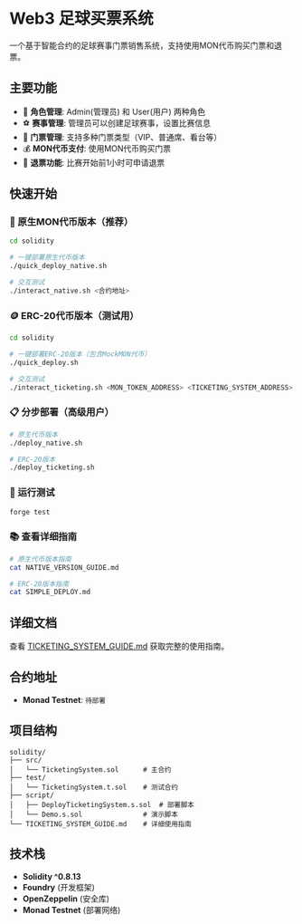 # Web3 足球买票系统

一个基于智能合约的足球赛事门票销售系统，支持使用MON代币购买门票和退票。

## 主要功能

- 🔐 **角色管理**: Admin(管理员) 和 User(用户) 两种角色
- ⚽ **赛事管理**: 管理员可以创建足球赛事，设置比赛信息
- 🎫 **门票管理**: 支持多种门票类型（VIP、普通席、看台等）
- 💰 **MON代币支付**: 使用MON代币购买门票
- 🔄 **退票功能**: 比赛开始前1小时可申请退票

## 快速开始

### 🚀 原生MON代币版本（推荐）

```bash
cd solidity

# 一键部署原生代币版本
./quick_deploy_native.sh

# 交互测试
./interact_native.sh <合约地址>
```

### 🪙 ERC-20代币版本（测试用）

```bash
cd solidity

# 一键部署ERC-20版本（包含MockMON代币）
./quick_deploy.sh

# 交互测试
./interact_ticketing.sh <MON_TOKEN_ADDRESS> <TICKETING_SYSTEM_ADDRESS>
```

### 📋 分步部署（高级用户）

```bash
# 原生代币版本
./deploy_native.sh

# ERC-20版本
./deploy_ticketing.sh
```

### 🧪 运行测试

```bash
forge test
```

### 📚 查看详细指南

```bash
# 原生代币版本指南
cat NATIVE_VERSION_GUIDE.md

# ERC-20版本指南  
cat SIMPLE_DEPLOY.md
```

## 详细文档

查看 [TICKETING_SYSTEM_GUIDE.md](./solidity/TICKETING_SYSTEM_GUIDE.md) 获取完整的使用指南。

## 合约地址

- **Monad Testnet**: `待部署`

## 项目结构

```
solidity/
├── src/
│   └── TicketingSystem.sol      # 主合约
├── test/
│   └── TicketingSystem.t.sol    # 测试合约
├── script/
│   ├── DeployTicketingSystem.s.sol  # 部署脚本
│   └── Demo.s.sol               # 演示脚本
└── TICKETING_SYSTEM_GUIDE.md    # 详细使用指南
```

## 技术栈

- **Solidity ^0.8.13**
- **Foundry** (开发框架)
- **OpenZeppelin** (安全库)
- **Monad Testnet** (部署网络)